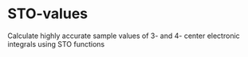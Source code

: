 # STO-values
Calculate highly accurate sample values of 3- and 4- center electronic integrals using STO functions
